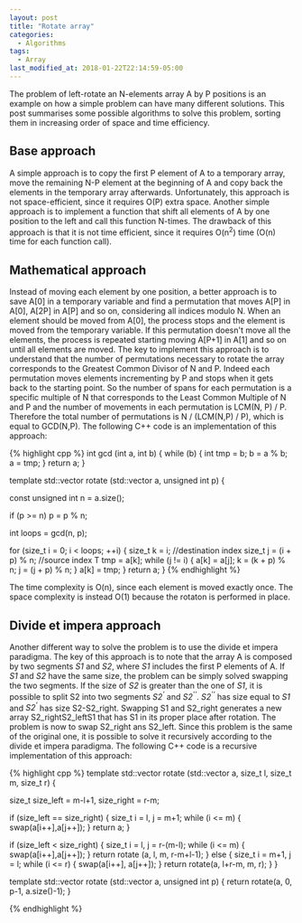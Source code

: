```yaml
---
layout: post
title: "Rotate array"
categories:
  - Algorithms
tags:
  - Array
last_modified_at: 2018-01-22T22:14:59-05:00
---
```


The problem of left-rotate an N-elements array A by P positions is an example on how a simple problem can have many different solutions. This post summarises some possible algorithms to solve this problem, sorting them in increasing order of space and time efficiency. 

## Base approach
A simple approach is to copy the first P element of A to a temporary array, move the remaining N-P element at the beginning of A and copy back the elements in the temporary array afterwards. Unfortunately, this approach is not space-efficient, since it requires O(P) extra space. Another simple approach is to implement a function that shift all elements of A by one position to the left and call this function N-times. The drawback of this approach is that it is not time efficient, since it requires O(n<sup>2</sup>) time (O(n) time for each function call).

## Mathematical approach
Instead of moving each element by one position, a better approach is to save A\[0\] in a temporary variable and find a permutation that moves A\[P\] in A\[0\], A\[2P\] in A\[P\] and so on, considering all indices modulo N. When an element should be moved from A\[0\], the process stops and the element is moved from the temporary variable. If this permutation doesn't move all the elements, the process is repeated starting moving A[P+1] in A[1] and so on until all elements are moved. The key to implement this approach is to understand that the number of permutations necessary to rotate the array corresponds to the Greatest Common Divisor of N and P. Indeed each permutation moves elements incrementing by P and stops when it gets back to the starting point. So the number of spans for each permutation is a specific multiple of N that corresponds to the Least Common Multiple of N and P and the number of movements in each permutation is LCM(N, P) / P. Therefore the total number of permutations is N / (LCM(N,P) / P), which is equal to GCD(N,P). The following C++ code is an implementation of this approach:

{% highlight cpp %} 
int gcd (int a, int b) {
  while (b) {
    int tmp = b;
    b = a % b;
    a = tmp;
  }
  return a;
}

template <typename T>
std::vector<T> rotate (std::vector<T> a, unsigned int p) {
  
  const unsigned int n = a.size();
  
  if (p >= n) p = p % n;

  int loops = gcd(n, p);

  for (size_t i = 0; i < loops; ++i) {
    size_t k = i; //destination index
    size_t j = (i + p) % n; //source index
    T tmp = a[k];
    while (j != i) {
      a[k] = a[j];
      k = (k + p) % n;
      j = (j + p) % n;
    }
    a[k] = tmp;
  }
  return a;
} 
{% endhighlight %}

The time complexity is O(n), since each element is moved exactly once. The space complexity is instead O(1) because the rotaton is performed in place.

## Divide et impera approach

Another different way to solve the problem is to use the divide et impera paradigma. The key of this approach is to note that the array A is composed by two segments *S1* and *S2*, where *S1* includes the first P elements of A. If *S1* and *S2* have the same size, the problem can be simply solved swapping the two segments. If the size of *S2* is greater than the one of *S1*, it is possible to split S2 into two segments *S2<sup>\'</sup>* and *S2<sup>\'\'</sup>*. *S2<sup>\'\'</sup>* has size equal to *S1* and *S2<sup>\'</sup>* has size S2-S2_right. Swapping S1 and S2_right generates a new array S2_rightS2_leftS1 that has S1 in its proper place after rotation. The problem is now to swap S2_right ans S2_left. Since this problem is the same of the original one, it is possible to solve it recursively according to the divide et impera paradigma. The following C++ code is a recursive implementation of this approach:

{% highlight cpp %} 
template <typename T>
std::vector<T> rotate (std::vector<T> a, size_t l, size_t m, size_t r) {
  
  size_t size_left = m-l+1, size_right = r-m;
  
  if (size_left == size_right) {
    size_t i = l, j = m+1;
    while (i <= m) {
      swap(a[i++],a[j++]);
    }
    return a;
  }
  
  if (size_left < size_right) {
    size_t i = l, j = r-(m-l);
    while (i <= m) {
      swap(a[i++],a[j++]);
    }
    return rotate (a, l, m, r-m+l-1);
  }
  else {
    size_t i = m+1, j = l;
    while (i <= r) {
      swap(a[i++], a[j++]);
    }
    return rotate(a, l+r-m, m, r);
  }
}

template <typename T>
std::vector<T> rotate (std::vector<T> a, unsigned int p) {
  return rotate(a, 0, p-1, a.size()-1);
}
  
{% endhighlight %}
